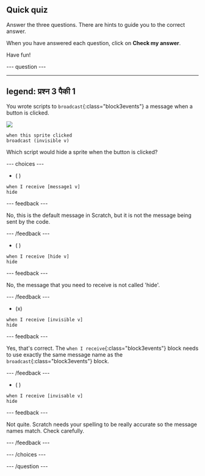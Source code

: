 ## Quick quiz

Answer the three questions. There are hints to guide you to the correct answer.

When you have answered each question, click on **Check my answer**.

Have fun!

--- question ---

---
legend: प्रश्न 3 पैकी 1
---

You wrote scripts to `broadcast`{:class="block3events"} a message when a button is clicked.

![](images/button-icon.png)

```blocks3
when this sprite clicked
broadcast (invisible v)
```

Which script would hide a sprite when the button is clicked?

--- choices ---

- ( )

```blocks3
when I receive [message1 v]
hide
```

 --- feedback ---

 No, this is the default message in Scratch, but it is not the message being sent by the code.

 --- /feedback ---

- ( )

```blocks3
when I receive [hide v]
hide
```

 --- feedback ---

 No, the message that you need to receive is not called 'hide'.

 --- /feedback ---

- (x)

```blocks3
when I receive [invisible v]
hide
```

 --- feedback ---

Yes, that's correct. The `when I receive`{:class="block3events"} block needs to use exactly the same message name as the `broadcast`{:class="block3events"} block.

 --- /feedback ---

- ( )

```blocks3
when I receive [invisable v]
hide
```

 --- feedback ---

 Not quite. Scratch needs your spelling to be really accurate so the message names match. Check carefully.

 --- /feedback ---

--- /choices ---

--- /question ---
